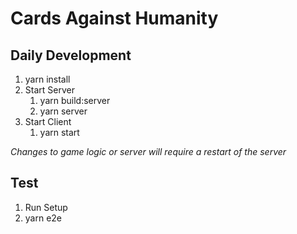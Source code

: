 # Cards Against Humanity

## Daily Development 
 
1. yarn install
1. Start Server
    1. yarn build:server
    1. yarn server
1. Start Client
    1. yarn start

*Changes to game logic or server will require a restart of the server*


## Test

1. Run Setup
1. yarn e2e


